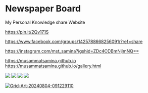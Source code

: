 # Newspaper Board
My Personal Knowledge share Website 

https://pin.it/2Qv171S

https://www.facebook.com/groups/1425788668256091/?ref=share

https://instagram.com/mst_samina?igshid=ZDc4ODBmNjlmNQ==

https://musammatsamina.github.io
https://musammatsamina.github.io/gallery.html

<img src="https://i.pinimg.com/750x/ce/bf/be/cebfbe7afc23d0afca6a69355b6995a2.jpg" >

<img src="https://i.pinimg.com/750x/f0/31/ad/f031adc69fac3d32a3e92486e20d0a0e.jpg">

<img src="https://i.pinimg.com/750x/40/4b/67/404b672c8adffd003a596a7812dd16ae.jpg">

<img src="https://i.pinimg.com/750x/e9/03/64/e90364bdbb5cf367efd13933b7e4e089.jpg">

<a href='https://postimg.cc/5YpcTGND' target='_blank'><img src='https://i.postimg.cc/5YpcTGND/Grid-Art-20240804-091229110.jpg' border='0' alt='Grid-Art-20240804-091229110'/></a>